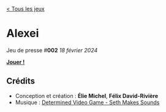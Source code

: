 [< Tous les jeux](https://eliemichel.github.io/JeuDePresse)

Alexei
======

Jeu de presse #**002** *18 février 2024*

[**Jouer !**](https://eliemichel.github.io/JeuDePresse/Alexei)

Crédits
-------

 - Conception et création : **Élie Michel**, **Félix David-Rivière**
 - Musique : [Determined Video Game - Seth Makes Sounds](https://freesound.org/people/Seth_Makes_Sounds/)
